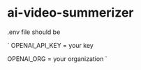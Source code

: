 # ai-video-summerizer

.env file should be

`
OPENAI_API_KEY = your key

OPENAI_ORG = your organization
`
